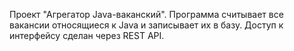 Проект "Агрегатор Java-ваканский".
Программа считывает все вакансии относящиеся к Java и записывает их в базу.
Доступ к интерфейсу сделан через REST API.
